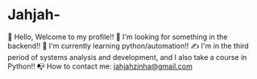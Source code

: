 # Jahjah-
👋 Hello, Welcome to my profile!!
🤔 I'm looking for something in the backend!!
🌱 I'm currently learning python/automation!!
✍️ I'm in the third period of systems analysis and development, and I also take a course in Python!!
📭 How to contact me: jahjahzinha@gmail.com
